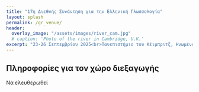 ```yaml
---
title: "17η Διεθνής Συνάντηση για την Ελληνική Γλωσσολογία"
layout: splash
permalink: /gr_venue/
header:
  overlay_image: "/assets/images/river_cam.jpg"
  # caption: 'Photo of the river in Cambridge, U.K.'
excerpt: "23-26 Σεπτεμβρίου 2025<br>Πανεπιστήμιο του Κέιμπριτζ, Ηνωμένο Βασίλειο"
---
```


## Πληροφορίες για τον χώρο διεξαγωγής

Να ελευθερωθεί

